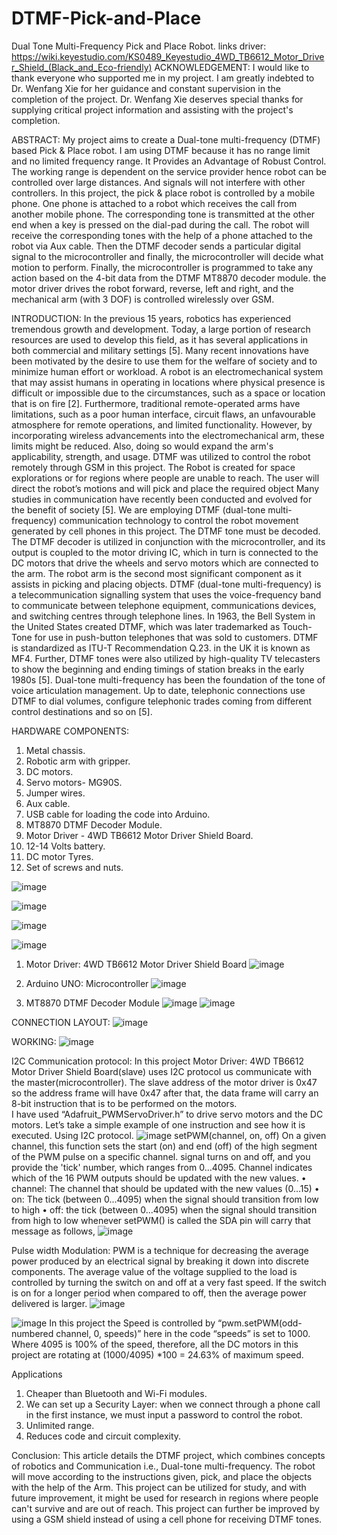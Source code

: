 # DTMF-Pick-and-Place
Dual Tone Multi-Frequency Pick and Place Robot.
links driver: https://wiki.keyestudio.com/KS0489_Keyestudio_4WD_TB6612_Motor_Driver_Shield_(Black_and_Eco-friendly)
ACKNOWLEDGEMENT: 
I would like to thank everyone who supported me in my project. I am greatly indebted to Dr. Wenfang Xie for her guidance and constant supervision in the completion of the project. Dr. Wenfang Xie deserves special thanks for supplying critical project information and assisting with the project's completion.

ABSTRACT: 
My project aims to create a Dual-tone multi-frequency (DTMF) based Pick & Place robot. I am using DTMF because it has no range limit and no limited frequency range. It Provides an Advantage of Robust Control. The working range is dependent on the service provider hence robot can be controlled over large distances. And signals will not interfere with other controllers.
In this project, the pick & place robot is controlled by a mobile phone. One phone is attached to a robot which receives the call from another mobile phone. The corresponding tone is transmitted at the other end when a key is pressed on the dial-pad during the call. The robot will receive the corresponding tones with the help of a phone attached to the robot via Aux cable. Then the DTMF decoder sends a particular digital signal to the microcontroller and finally, the microcontroller will decide what motion to perform. Finally, the microcontroller is programmed to take any action based on the 4-bit data from the DTMF MT8870 decoder module. the motor driver drives the robot forward, reverse, left and right, and the mechanical arm (with 3 DOF) is controlled wirelessly over GSM.


INTRODUCTION: 
In the previous 15 years, robotics has experienced tremendous growth and development. Today, a large portion of research resources are used to develop this field, as it has several applications in both commercial and military settings [5]. Many recent innovations have been motivated by the desire to use them for the welfare of society and to minimize human effort or workload. 
A robot is an electromechanical system that may assist humans in operating in locations where physical presence is difficult or impossible due to the circumstances, such as a space or location that is on fire [2]. Furthermore, traditional remote-operated arms have limitations, such as a poor human interface, circuit flaws, an unfavourable atmosphere for remote operations, and limited functionality. However, by incorporating wireless advancements into the electromechanical arm, these limits might be reduced. Also, doing so would expand the arm's applicability, strength, and usage. DTMF was utilized to control the robot remotely through GSM in this project.
The Robot is created for space explorations or for regions where people are unable to reach. The user will direct the robot’s motions and will pick and place the required object Many studies in communication have recently been conducted and evolved for the benefit of society [5]. We are employing DTMF (dual-tone multi-frequency) communication technology to control the robot movement generated by cell phones in this project. The DTMF tone must be decoded. The DTMF decoder is utilized in conjunction with the microcontroller, and its output is coupled to the motor driving IC, which in turn is connected to the DC motors that drive the wheels and servo motors which are connected to the arm. The robot arm is the second most significant component as it assists in picking and placing objects.
DTMF (dual-tone multi-frequency) is a telecommunication signalling system that uses the voice-frequency band to communicate between telephone equipment, communications devices, and switching centres through telephone lines. In 1963, the Bell System in the United States created DTMF, which was later trademarked as Touch-Tone for use in push-button telephones that was sold to customers. DTMF is standardized as ITU-T Recommendation Q.23. in the UK it is known as MF4. Further, DTMF tones were also utilized by high-quality TV telecasters to show the beginning and ending timings of station breaks in the early 1980s [5].
Dual-tone multi-frequency has been the foundation of the tone of voice articulation management. Up to date, telephonic connections use DTMF to dial volumes, configure telephonic trades coming from different control destinations and so on [5].

HARDWARE COMPONENTS: 
1.	Metal chassis.
2.	Robotic arm with gripper.
3.	DC motors.
4.	Servo motors- MG90S.
5.	Jumper wires.
6.	Aux cable.
7.	USB cable for loading the code into Arduino.
8.	MT8870 DTMF Decoder Module.
9.	Motor Driver - 4WD TB6612 Motor Driver Shield Board.
10.	12-14 Volts battery.
11.	DC motor Tyres.
12.	Set of screws and nuts. 

![image](https://user-images.githubusercontent.com/88006688/177684185-614c7ba7-567d-4928-9cfb-694f3c836e4e.png)

![image](https://user-images.githubusercontent.com/88006688/177684237-ece91179-07ec-4be9-bc90-98b5ccc838d2.png)

![image](https://user-images.githubusercontent.com/88006688/177684259-08b1740a-ea43-4f8f-bdcd-2b462df5559c.png)

![image](https://user-images.githubusercontent.com/88006688/177684278-383ccb96-b2a2-4e31-afda-6cc38656d860.png)


1. Motor Driver: 4WD TB6612 Motor Driver Shield Board
![image](https://user-images.githubusercontent.com/88006688/177684340-f9abf1d2-cd83-40c2-84d4-3957d58d4ea7.png)

2. Arduino UNO: Microcontroller
![image](https://user-images.githubusercontent.com/88006688/177684374-0a814213-4205-4679-99cf-d056715066d9.png)

3. MT8870 DTMF Decoder Module
![image](https://user-images.githubusercontent.com/88006688/177684412-01374b50-53df-46f9-a965-be9c51ad0bc9.png)
![image](https://user-images.githubusercontent.com/88006688/177684435-55f57ac4-9699-4fa4-9a37-95edf0645913.png)

CONNECTION LAYOUT: 
![image](https://user-images.githubusercontent.com/88006688/177684470-9c33e4ad-cd77-467f-8fc8-bbb51b4bf3f5.png)

WORKING: 
![image](https://user-images.githubusercontent.com/88006688/177684527-f80d42c7-7b1d-4dde-b53f-92dcc94ccf74.png)

I2C Communication protocol: 
In this project Motor Driver: 4WD TB6612 Motor Driver Shield Board(slave) uses I2C protocol us communicate with the master(microcontroller). The slave address of the motor driver is 0x47 so the address frame will have 0x47 after that, the data frame will carry an 8-bit instruction that is to be performed on the motors.  
I have used “Adafruit_PWMServoDriver.h” to drive servo motors and the DC motors. 
Let’s take a simple example of one instruction and see how it is executed. Using I2C protocol. 
![image](https://user-images.githubusercontent.com/88006688/177684677-a3bb150c-b2ec-4f18-a8e8-cd0049a002eb.png)
setPWM(channel, on, off) 
On a given channel, this function sets the start (on) and end (off) of the high segment of the PWM pulse on a specific channel. signal turns on and off, and you provide the 'tick' number, which ranges from 0...4095. Channel indicates which of the 16 PWM outputs should be updated with the new values. 
•	channel: The channel that should be updated with the new values (0...15)
•	on: The tick (between 0...4095) when the signal should transition from low to high
•	off: the tick (between 0...4095) when the signal should transition from high to low
whenever setPWM() is called the SDA pin will carry that message as follows, 
![image](https://user-images.githubusercontent.com/88006688/177684710-38e80681-73ec-49c9-a6b5-219a202d60f1.png)

Pulse width Modulation: 
PWM is a technique for decreasing the average power produced by an electrical signal by breaking it down into discrete components. The average value of the voltage supplied to the load is controlled by turning the switch on and off at a very fast speed. If the switch is on for a longer period when compared to off, then the average power delivered is larger. 
![image](https://user-images.githubusercontent.com/88006688/177684756-846c4aa8-6f08-412e-8a66-693c2f5a1ac8.png)

![image](https://user-images.githubusercontent.com/88006688/177684776-1c8c4daf-3d7b-46f1-aa25-6ac22aba8b5d.png)
In this project the Speed is controlled by “pwm.setPWM(odd-numbered channel, 0, speeds)” here in the code “speeds” is set to 1000. Where 4095 is 100% of the speed, therefore, all the DC motors in this project are rotating at (1000/4095) *100 = 24.63% of maximum speed. 

Applications 
1.	Cheaper than Bluetooth and Wi-Fi modules.
2.	We can set up a Security Layer: when we connect through a phone call in the first instance, we must input a password to control the robot.
3.	Unlimited range.
4.	Reduces code and circuit complexity.

Conclusion: 
This article details the DTMF project, which combines concepts of robotics and Communication i.e., Dual-tone multi-frequency. The robot will move according to the instructions given, pick, and place the objects with the help of the Arm. This project can be utilized for study, and with future improvement, it might be used for research in regions where people can't survive and are out of reach. This project can further be improved by using a GSM shield instead of using a cell phone for receiving DTMF tones.

